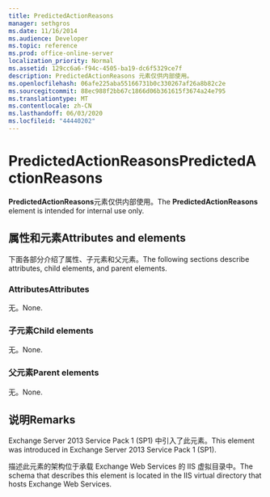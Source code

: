 ```yaml
---
title: PredictedActionReasons
manager: sethgros
ms.date: 11/16/2014
ms.audience: Developer
ms.topic: reference
ms.prod: office-online-server
localization_priority: Normal
ms.assetid: 129cc6a6-f94c-4505-ba19-dc6f5329ce7f
description: PredictedActionReasons 元素仅供内部使用。
ms.openlocfilehash: 06afe225aba55166731b0c330267af26a8b82c2e
ms.sourcegitcommit: 88ec988f2bb67c1866d06b361615f3674a24e795
ms.translationtype: MT
ms.contentlocale: zh-CN
ms.lasthandoff: 06/03/2020
ms.locfileid: "44440202"
---
```

# <a name="predictedactionreasons"></a><span data-ttu-id="0ebb1-103">PredictedActionReasons</span><span class="sxs-lookup"><span data-stu-id="0ebb1-103">PredictedActionReasons</span></span>

<span data-ttu-id="0ebb1-104">**PredictedActionReasons**元素仅供内部使用。</span><span class="sxs-lookup"><span data-stu-id="0ebb1-104">The **PredictedActionReasons** element is intended for internal use only.</span></span> 

## <a name="attributes-and-elements"></a><span data-ttu-id="0ebb1-105">属性和元素</span><span class="sxs-lookup"><span data-stu-id="0ebb1-105">Attributes and elements</span></span>

<span data-ttu-id="0ebb1-106">下面各部分介绍了属性、子元素和父元素。</span><span class="sxs-lookup"><span data-stu-id="0ebb1-106">The following sections describe attributes, child elements, and parent elements.</span></span>
  
### <a name="attributes"></a><span data-ttu-id="0ebb1-107">Attributes</span><span class="sxs-lookup"><span data-stu-id="0ebb1-107">Attributes</span></span>

<span data-ttu-id="0ebb1-108">无。</span><span class="sxs-lookup"><span data-stu-id="0ebb1-108">None.</span></span>
  
### <a name="child-elements"></a><span data-ttu-id="0ebb1-109">子元素</span><span class="sxs-lookup"><span data-stu-id="0ebb1-109">Child elements</span></span>

<span data-ttu-id="0ebb1-110">无。</span><span class="sxs-lookup"><span data-stu-id="0ebb1-110">None.</span></span>
  
### <a name="parent-elements"></a><span data-ttu-id="0ebb1-111">父元素</span><span class="sxs-lookup"><span data-stu-id="0ebb1-111">Parent elements</span></span>

<span data-ttu-id="0ebb1-112">无。</span><span class="sxs-lookup"><span data-stu-id="0ebb1-112">None.</span></span>
  
## <a name="remarks"></a><span data-ttu-id="0ebb1-113">说明</span><span class="sxs-lookup"><span data-stu-id="0ebb1-113">Remarks</span></span>

<span data-ttu-id="0ebb1-114">Exchange Server 2013 Service Pack 1 (SP1) 中引入了此元素。</span><span class="sxs-lookup"><span data-stu-id="0ebb1-114">This element was introduced in Exchange Server 2013 Service Pack 1 (SP1).</span></span>
  
<span data-ttu-id="0ebb1-115">描述此元素的架构位于承载 Exchange Web Services 的 IIS 虚拟目录中。</span><span class="sxs-lookup"><span data-stu-id="0ebb1-115">The schema that describes this element is located in the IIS virtual directory that hosts Exchange Web Services.</span></span>
  

